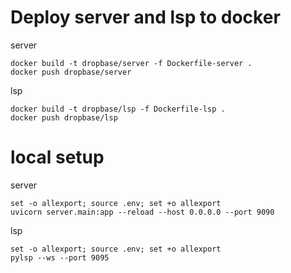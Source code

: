 # Deploy server and lsp to docker

server

```
docker build -t dropbase/server -f Dockerfile-server .
docker push dropbase/server
```

lsp

```
docker build -t dropbase/lsp -f Dockerfile-lsp .
docker push dropbase/lsp
```

# local setup

server

```
set -o allexport; source .env; set +o allexport
uvicorn server.main:app --reload --host 0.0.0.0 --port 9090
```

lsp

```
set -o allexport; source .env; set +o allexport
pylsp --ws --port 9095
```
